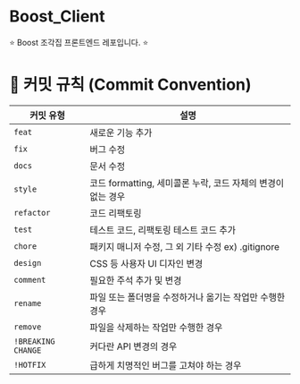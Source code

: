 # Boost_Client
⭐ Boost 조각집 프론트엔드 레포입니다. ⭐
# 🚀 커밋 규칙 (Commit Convention)

| 커밋 유형  | 설명 |
|------------|-------------------------------------------|
| `feat`     | 새로운 기능 추가 |
| `fix`      | 버그 수정 |
| `docs`     | 문서 수정 |
| `style`    | 코드 formatting, 세미콜론 누락, 코드 자체의 변경이 없는 경우 |
| `refactor` | 코드 리팩토링 |
| `test`     | 테스트 코드, 리팩토링 테스트 코드 추가 |
| `chore`    | 패키지 매니저 수정, 그 외 기타 수정 ex) .gitignore |
| `design`   | CSS 등 사용자 UI 디자인 변경 |
| `comment`  | 필요한 주석 추가 및 변경 |
| `rename`   | 파일 또는 폴더명을 수정하거나 옮기는 작업만 수행한 경우 |
| `remove`   | 파일을 삭제하는 작업만 수행한 경우 |
| `!BREAKING CHANGE` | 커다란 API 변경의 경우 |
| `!HOTFIX`  | 급하게 치명적인 버그를 고쳐야 하는 경우 |
